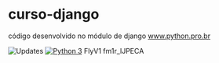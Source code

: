 # curso-django


código desenvolvido no módulo de django www.python.pro.br


![Updates](https://pyup.io/repos/github/david0407j/libpythonpro2/shield.svg)
[![Python 3](https://pyup.io/repos/github/david0407j/libpythonpro2/python-3-shield.svg)](https://pyup.io/repos/github/david0407j/libpythonpro2/)
FlyV1 fm1r_lJPECA
